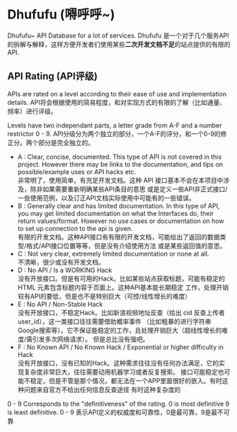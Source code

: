 Dhufufu (嘚呼呼~)
========
Dhufufu~ API Database for a lot of services.
Dhufufu 是一个对于几个服务API的拆解与解释，这样方便开发者们使用某些**二次开发文档不足**的站点提供的有限的API.

API Rating (API评级)
--------
APIs are rated on a level according to their ease of use and implementation details.
API将会根据使用的简易程度，和对实现方式的有限的了解（比如通量、频率）进行评级。

Levels have two independant parts, a letter grade from A-F and a number restrictor 0 - 9.
API分级分为两个独立的部分，一个A-F的评分，和一个0-9的修正分。两个部分是完全独立的。

* A : Clear, concise, documented. This type of API is not covered in this project. However there may be
links to the documentation, and tips on possible/example uses or API hacks etc.          
非常明了，使用简单，有充足开发文档。这种 API 接口基本不会在本项目中涉及，除非如果需要重新明确某些API条目的意思
或是定义一些API非正式接口/一些使用范例，以及订正API文档实际使用中可能有的一些错误。
* B : Generally clear and has limited documentation. In this type of API, you may get limited documentation
on what the Interfaces do, their return values/format. However no use cases or documentation on how to set
up connection to the api is given.          
有限的开发文档。这种API接口有有限的开发文档，可能给出了返回的数据类型/格式/API接口位置等等，但是没有介绍使用方法
或是某些返回值的意思。
* C : Not very clear, extremely limited documentation or none at all.          
不清晰，很少或没有开发文档。
* D : No API / Is a WORKING Hack          
没有开放接口。但是有可用的Hack。比如某些站点获取标题，可能有稳定的 HTML 元素包含标题内容于页面上。这种API基本能长期稳定
工作，处理开销较有API的要低，但是也不是特别巨大（可控/线性增长的难度）
* E : No API / Non-Stable Hack          
没有开放接口，不稳定Hack。比如新浪视频地址反查（给出 cid 反查上传者 user_id），这一类接口往往需要借助概率事件
（比如粗暴的进行字符串Google搜索等）。它不保证能稳定的工作，且处理开销巨大（超线性增长的难度/需引发多次网络请求）。
但是总比没有强吧。
* F : No Known API / No Known Hack / Exponential or higher difficulty in Hack          
没有开放接口，没有已知的Hack。这种需求往往没有任何办法满足，它的实现复杂度非常巨大，往往需要动用机器学习或者反复搜索。
接口可能稳定也可能不稳定，但是不管是那个情况，都无法在一个APP里面很好的嵌入。有时这种问题来自官方不给出任何信息反查途径
有时这种复杂度的

0 - 9 Corresponds to the "definitiveness" of the rating. 0 is most definitive 9 is least definitive.
0 - 9 表示API定义的权威度和可靠性，0是最可靠，9是最不可靠